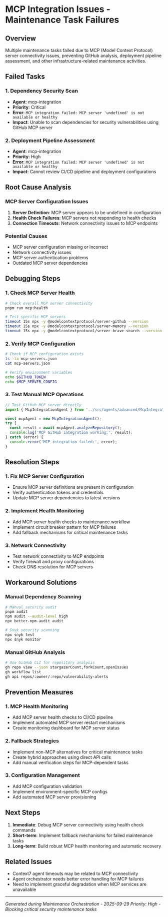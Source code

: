 # MCP Integration Issues - Maintenance Task Failures

## Overview

Multiple maintenance tasks failed due to MCP (Model Context Protocol) server connectivity issues, preventing GitHub analysis, deployment pipeline assessment, and other infrastructure-related maintenance activities.

## Failed Tasks

### 1. Dependency Security Scan
- **Agent**: mcp-integration
- **Priority**: Critical
- **Error**: `MCP integration failed: MCP server 'undefined' is not available or healthy`
- **Impact**: Unable to scan dependencies for security vulnerabilities using GitHub MCP server

### 2. Deployment Pipeline Assessment
- **Agent**: mcp-integration
- **Priority**: High
- **Error**: `MCP integration failed: MCP server 'undefined' is not available or healthy`
- **Impact**: Cannot review CI/CD pipeline and deployment configurations

## Root Cause Analysis

### MCP Server Configuration Issues
1. **Server Definition**: MCP server appears to be undefined in configuration
2. **Health Check Failures**: MCP servers not responding to health checks
3. **Connection Timeouts**: Network connectivity issues to MCP endpoints

### Potential Causes
- MCP server configuration missing or incorrect
- Network connectivity issues
- MCP server authentication problems
- Outdated MCP server dependencies

## Debugging Steps

### 1. Check MCP Server Health
```bash
# Check overall MCP server connectivity
pnpm run mcp:health

# Test specific MCP servers
timeout 15s npx -y @modelcontextprotocol/server-github --version
timeout 15s npx -y @modelcontextprotocol/server-memory --version
timeout 15s npx -y @modelcontextprotocol/server-brave-search --version
```

### 2. Verify MCP Configuration
```bash
# Check if MCP configuration exists
ls -la mcp-servers.json
cat mcp-servers.json

# Verify environment variables
echo $GITHUB_TOKEN
echo $MCP_SERVER_CONFIG
```

### 3. Test Manual MCP Operations
```typescript
// Test GitHub MCP server directly
import { McpIntegrationAgent } from '../src/agents/advanced/McpIntegrationAgent.js';

const mcpAgent = new McpIntegrationAgent();
try {
  const result = await mcpAgent.analyzeRepository();
  console.log('MCP GitHub integration working:', result);
} catch (error) {
  console.error('MCP integration failed:', error);
}
```

## Resolution Steps

### 1. Fix MCP Server Configuration
- Ensure MCP server definitions are present in configuration
- Verify authentication tokens and credentials
- Update MCP server dependencies to latest versions

### 2. Implement Health Monitoring
- Add MCP server health checks to maintenance workflow
- Implement circuit breaker pattern for MCP failures
- Add fallback mechanisms for critical maintenance tasks

### 3. Network Connectivity
- Test network connectivity to MCP endpoints
- Verify firewall and proxy configurations
- Check DNS resolution for MCP servers

## Workaround Solutions

### Manual Dependency Scanning
```bash
# Manual security audit
pnpm audit
npm audit --audit-level high
npx better-npm-audit audit

# Snyk security scanning
npx snyk test
npx snyk monitor
```

### Manual GitHub Analysis
```bash
# Use GitHub CLI for repository analysis
gh repo view --json stargazerCount,forkCount,openIssues
gh workflow list
gh api repos/:owner/:repo/vulnerability-alerts
```

## Prevention Measures

### 1. MCP Health Monitoring
- Add MCP server health checks to CI/CD pipeline
- Implement automated MCP server restart mechanisms
- Create monitoring dashboard for MCP server status

### 2. Fallback Strategies
- Implement non-MCP alternatives for critical maintenance tasks
- Create hybrid approaches using direct API calls
- Add manual verification steps for MCP-dependent tasks

### 3. Configuration Management
- Add MCP configuration validation
- Implement environment-specific MCP configs
- Add automated MCP server provisioning

## Next Steps

1. **Immediate**: Debug MCP server connectivity using health check commands
2. **Short-term**: Implement fallback mechanisms for failed maintenance tasks
3. **Long-term**: Build robust MCP health monitoring and automatic recovery

## Related Issues

- Context7 agent timeouts may be related to MCP connectivity
- Agent orchestrator needs better error handling for MCP failures
- Need to implement graceful degradation when MCP services are unavailable

---

*Generated during Maintenance Orchestration - 2025-09-29*
*Priority: High - Blocking critical security maintenance tasks*